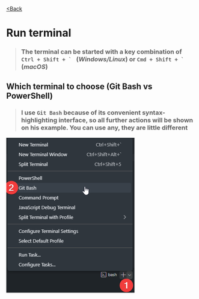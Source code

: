 [<Back](/readme_en.md)

# Run terminal

> ### The terminal can be started with a key combination of ``Ctrl + Shift + ` `` (_Windows/Linux_) or ``Cmd + Shift + ` `` (_macOS_)

## Which terminal to choose (Git Bash vs PowerShell)

> ### I use `Git Bash` because of its convenient syntax-highlighting interface, so all further actions will be shown on his example. You can use any, they are little different

![](/assets/Открываем%20терминал/git%20bash%20terminal.png)